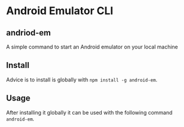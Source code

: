 # Android Emulator CLI

## andriod-em

A simple command to start an Android emulator on your local machine

## Install

Advice is to install is globally with `npm install -g android-em`.

## Usage

After installing it globally it can be used with the following command `android-em`.
